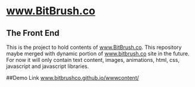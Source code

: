 # www.BitBrush.co
## The Front End
This is the project to hold contents of www.BitBrush.co. This repository maybe merged with dynamic portion of www.bitbrush.co site in the future. For now it will only contain text content, images, animations, html, css, javascript and javascript libraries.

##Demo Link
www.bitbrushco.github.io/wwwcontent/
